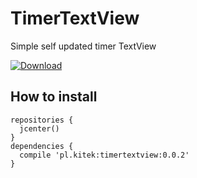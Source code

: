 # TimerTextView
Simple self updated timer TextView

[ ![Download](https://api.bintray.com/packages/kitek/maven/TimerTextView/images/download.svg) ](https://bintray.com/kitek/maven/TimerTextView/_latestVersion)

## How to install

```
repositories {
  jcenter()
}
dependencies {
  compile 'pl.kitek:timertextview:0.0.2'
}
```
